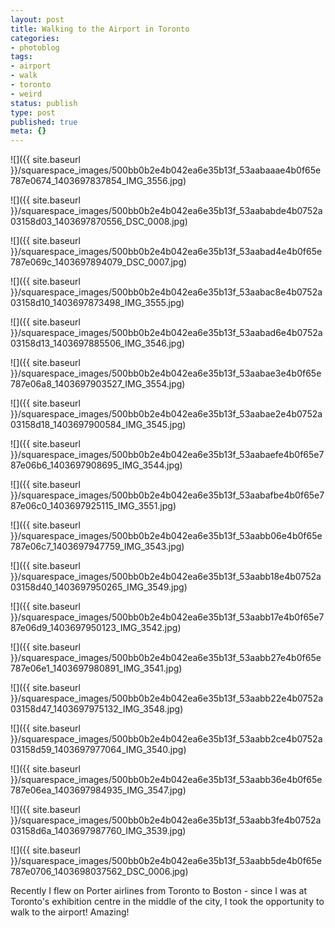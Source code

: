 ```yaml
---
layout: post
title: Walking to the Airport in Toronto
categories:
- photoblog
tags:
- airport
- walk
- toronto
- weird
status: publish
type: post
published: true
meta: {}
---
```


![]({{ site.baseurl }}/squarespace_images/500bb0b2e4b042ea6e35b13f_53aabaaae4b0f65e787e0674_1403697837854_IMG_3556.jpg)
  

  
   
![]({{ site.baseurl }}/squarespace_images/500bb0b2e4b042ea6e35b13f_53aababde4b0752a03158d03_1403697870556_DSC_0008.jpg)
  

  
   
![]({{ site.baseurl }}/squarespace_images/500bb0b2e4b042ea6e35b13f_53aabad4e4b0f65e787e069c_1403697894079_DSC_0007.jpg)
  

  
   
![]({{ site.baseurl }}/squarespace_images/500bb0b2e4b042ea6e35b13f_53aabac8e4b0752a03158d10_1403697873498_IMG_3555.jpg)
  

  
   
![]({{ site.baseurl }}/squarespace_images/500bb0b2e4b042ea6e35b13f_53aabad6e4b0752a03158d13_1403697885506_IMG_3546.jpg)
  

  
   
![]({{ site.baseurl }}/squarespace_images/500bb0b2e4b042ea6e35b13f_53aabae3e4b0f65e787e06a8_1403697903527_IMG_3554.jpg)
  

  
   
![]({{ site.baseurl }}/squarespace_images/500bb0b2e4b042ea6e35b13f_53aabae2e4b0752a03158d18_1403697900584_IMG_3545.jpg)
  

  
   
![]({{ site.baseurl }}/squarespace_images/500bb0b2e4b042ea6e35b13f_53aabaefe4b0f65e787e06b6_1403697908695_IMG_3544.jpg)
  

  
   
![]({{ site.baseurl }}/squarespace_images/500bb0b2e4b042ea6e35b13f_53aabafbe4b0f65e787e06c0_1403697925115_IMG_3551.jpg)
  

  
   
![]({{ site.baseurl }}/squarespace_images/500bb0b2e4b042ea6e35b13f_53aabb06e4b0f65e787e06c7_1403697947759_IMG_3543.jpg)
  

  
   
![]({{ site.baseurl }}/squarespace_images/500bb0b2e4b042ea6e35b13f_53aabb18e4b0752a03158d40_1403697950265_IMG_3549.jpg)
  

  
   
![]({{ site.baseurl }}/squarespace_images/500bb0b2e4b042ea6e35b13f_53aabb17e4b0f65e787e06d9_1403697950123_IMG_3542.jpg)
  

  
   
![]({{ site.baseurl }}/squarespace_images/500bb0b2e4b042ea6e35b13f_53aabb27e4b0f65e787e06e1_1403697980891_IMG_3541.jpg)
  

  
   
![]({{ site.baseurl }}/squarespace_images/500bb0b2e4b042ea6e35b13f_53aabb22e4b0752a03158d47_1403697975132_IMG_3548.jpg)
  

  
   
![]({{ site.baseurl }}/squarespace_images/500bb0b2e4b042ea6e35b13f_53aabb2ce4b0752a03158d59_1403697977064_IMG_3540.jpg)
  

  
   
![]({{ site.baseurl }}/squarespace_images/500bb0b2e4b042ea6e35b13f_53aabb36e4b0f65e787e06ea_1403697984935_IMG_3547.jpg)
  

  
   
![]({{ site.baseurl }}/squarespace_images/500bb0b2e4b042ea6e35b13f_53aabb3fe4b0752a03158d6a_1403697987760_IMG_3539.jpg)
  

  
   
![]({{ site.baseurl }}/squarespace_images/500bb0b2e4b042ea6e35b13f_53aabb5de4b0f65e787e0706_1403698037562_DSC_0006.jpg)

Recently I flew on Porter airlines from Toronto to Boston - since I was at Toronto's exhibition centre in the middle of the city, I took the opportunity to walk to the airport! Amazing!
